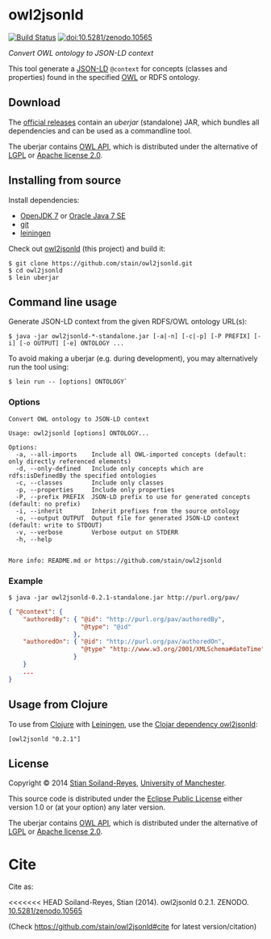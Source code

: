 # owl2jsonld

[![Build Status](https://travis-ci.org/stain/owl2jsonld.svg)](https://travis-ci.org/stain/owl2jsonld)
[![doi:10.5281/zenodo.10565](https://zenodo.org/badge/doi/10.5281/zenodo.10565.png)](http://dx.doi.org/10.5281/zenodo.10565)

*Convert OWL ontology to JSON-LD context*

This tool generate a [JSON-LD](http://www.w3.org/TR/json-ld/) `@context`
for concepts (classes and properties) found in the specified 
[OWL](http://www.w3.org/TR/owl2-primer/) or RDFS ontology.


## Download

The [official releases](https://github.com/stain/owl2jsonld/releases)
contain an *uberjar* (standalone) JAR, which bundles all dependencies
and can be used as a commandline tool.

The uberjar contains [OWL API](http://owlapi.sourceforge.net/), which is
distributed under the alternative of [LGPL](http://www.gnu.org/licenses/lgpl)
or [Apache license 2.0](http://www.apache.org/licenses).


## Installing from source

Install dependencies:
 * [OpenJDK 7](http://openjdk.java.net/) or [Oracle Java 7 SE](http://www.oracle.com/technetwork/java/javase/downloads/index.html?ssSourceSiteId=ocomen)
 * [git](http://www.git-scm.com/)
 * [leiningen](http://leiningen.org/)


Check out [owl2jsonld](https://github.com/stain/owl2jsonld) (this project)
and build it:

    $ git clone https://github.com/stain/owl2jsonld.git
    $ cd owl2jsonld
    $ lein uberjar


## Command line usage

Generate JSON-LD context from the given RDFS/OWL ontology URL(s):

    $ java -jar owl2jsonld-*-standalone.jar [-a|-n] [-c|-p] [-P PREFIX] [-i] [-o OUTPUT] [-e] ONTOLOGY ...

To avoid making a uberjar (e.g. during development), you may alternatively run
the tool using:

    $ lein run -- [options] ONTOLOGY`


### Options

```
Convert OWL ontology to JSON-LD context

Usage: owl2jsonld [options] ONTOLOGY...

Options:
  -a, --all-imports    Include all OWL-imported concepts (default: only directly referenced elements)
  -d, --only-defined   Include only concepts which are rdfs:isDefinedBy the specified ontologies
  -c, --classes        Include only classes
  -p, --properties     Include only properties
  -P, --prefix PREFIX  JSON-LD prefix to use for generated concepts (default: no prefix)
  -i, --inherit        Inherit prefixes from the source ontology
  -o, --output OUTPUT  Output file for generated JSON-LD context (default: write to STDOUT)
  -v, --verbose        Verbose output on STDERR
  -h, --help


More info: README.md or https://github.com/stain/owl2jsonld
```


### Example

    $ java -jar owl2jsonld-0.2.1-standalone.jar http://purl.org/pav/

```json    
{ "@context": {
    "authoredBy": { "@id": "http://purl.org/pav/authoredBy",
                    "@type": "@id"
                  },
    "authoredOn": { "@id": "http://purl.org/pav/authoredOn",
                    "@type" "http://www.w3.org/2001/XMLSchema#dateTime"
                  }
    }
    ...
}
```

## Usage from Clojure 

To use from [Clojure](http://clojure.org/) with 
[Leiningen](http://leiningen.org/), 
use the [Clojar dependency owl2jsonld](https://clojars.org/owl2jsonld):

    [owl2jsonld "0.2.1"]


## License

Copyright © 2014 [Stian Soiland-Reyes](http://orcid.org/0000-0001-9842-9718), [University of Manchester](http://www.cs.manchester.ac.uk/).

This source code is distributed under the 
[Eclipse Public License](http://www.eclipse.org/legal/epl-v10.html) 
either version 1.0 or (at your option) any later version.

The uberjar contains [OWL API](http://owlapi.sourceforge.net/), which is
distributed under the alternative of [LGPL](http://www.gnu.org/licenses/lgpl)
or [Apache license 2.0](http://www.apache.org/licenses).

# Cite

Cite as:

<<<<<<< HEAD
Soiland-Reyes, Stian (2014). owl2jsonld 0.2.1. ZENODO. [10.5281/zenodo.10565](http://dx.doi.org/10.5281/zenodo.10565)

(Check https://github.com/stain/owl2jsonld#cite for latest version/citation)

